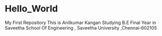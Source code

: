 # Hello_World
My First Repository
This is Anilkumar Kangan Studying B.E Final Year in Saveetha School Of Engineering , Saveetha University ,Chennai-602105
